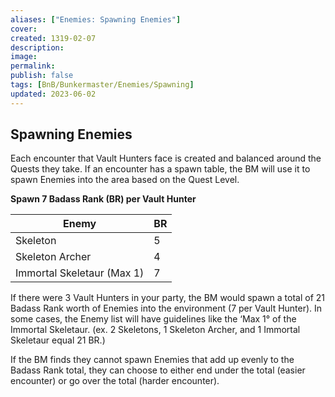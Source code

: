```yaml
---
aliases: ["Enemies: Spawning Enemies"]
cover: 
created: 1319-02-07
description: 
image: 
permalink: 
publish: false
tags: [BnB/Bunkermaster/Enemies/Spawning]
updated: 2023-06-02
---
```


## Spawning Enemies

Each encounter that Vault Hunters face is created and balanced around the Quests they take. If an encounter has a spawn table, the BM will use it to spawn Enemies into the area based on the Quest Level.

**Spawn 7 Badass Rank (BR) per Vault Hunter**

| **Enemy**                      | **BR**  |
| -------------------------- | --- |
| Skeleton                   | 5   |
| Skeleton Archer            | 4   |
| Immortal Skeletaur (Max 1) | 7   |

If there were 3 Vault Hunters in your party, the BM would spawn a total of 21 Badass Rank worth of Enemies into the environment (7 per Vault Hunter). In some cases, the Enemy list will have guidelines like the ‘Max 1° of the Immortal Skeletaur. (ex. 2 Skeletons, 1 Skeleton Archer, and 1 Immortal Skeletaur equal 21 BR.) 

If the BM finds they cannot spawn Enemies that add up evenly to the Badass Rank total, they can choose to either end under the total (easier encounter) or go over the total (harder encounter).

